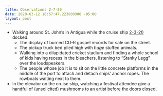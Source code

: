 ```yaml
---
title: Observations 2-7-20
date: 2020-03-12 18:57:47.223000000 -05:00
layout: post
---
```


- Walking around St. John’s in Antigua while the cruise ship [2-3-20](https://spencertweedy.com/observations/20200203/) docked.
	- The display of burned CD-R gospel records for sale on the street.
	- The pickup truck bed piled high with *huge* stuffed animals.
	- Walking into a dilapidated cricket stadium and finding a whole school of kids having recess in the bleachers, listening to “Stanky Legg” over the loudspeakers.
	- The people whose job it is to sit on the little concrete platforms in the middle of the port to attach and detach ships’ anchor ropes. The rowboats waiting next to them.
- In the elevator on the cruise ship, watching a festival attendee give a handful of (unsolicited) mushrooms to an artist before the doors closed.